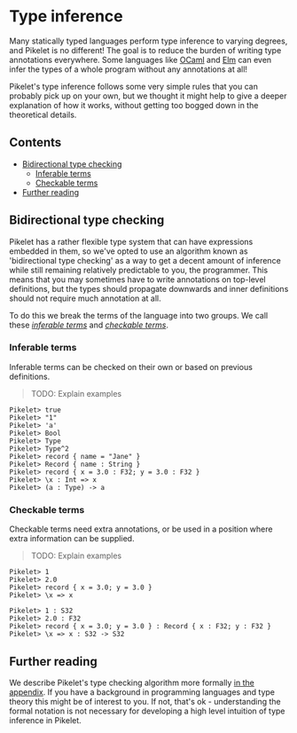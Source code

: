 # Type inference

Many statically typed languages perform type inference to varying degrees, and
Pikelet is no different! The goal is to reduce the burden of writing type
annotations everywhere. Some languages like [OCaml](https://ocaml.org/) and
[Elm](http://elm-lang.org/) can even infer the types of a whole program without
any annotations at all!

Pikelet's type inference follows some very simple rules that you can probably
pick up on your own, but we thought it might help to give a deeper explanation
of how it works, without getting too bogged down in the theoretical details.

## Contents

- [Bidirectional type checking](#bidirectional-typechecking)
    - [Inferable terms](#inferable-terms)
    - [Checkable terms](#checkable-terms)
- [Further reading](#further-reading)

## Bidirectional type checking

Pikelet has a rather flexible type system that can have expressions embedded in
them, so we've opted to use an algorithm known as 'bidirectional type checking'
as a way to get a decent amount of inference while still remaining relatively
predictable to you, the programmer. This means that you may sometimes have to
write annotations on top-level definitions, but the types should propagate
downwards and inner definitions should not require much annotation at all.

To do this we break the terms of the language into two groups. We call these
[_inferable terms_](#inferable-terms) and [_checkable terms_](#checkable-terms).

### Inferable terms

Inferable terms can be checked on their own or based on previous definitions.

> TODO: Explain examples

```pikelet-repl
Pikelet> true
Pikelet> "1"
Pikelet> 'a'
Pikelet> Bool
Pikelet> Type
Pikelet> Type^2
Pikelet> record { name = "Jane" }
Pikelet> Record { name : String }
Pikelet> record { x = 3.0 : F32; y = 3.0 : F32 }
Pikelet> \x : Int => x
Pikelet> (a : Type) -> a
```

### Checkable terms

Checkable terms need extra annotations, or be used in a position where extra
information can be supplied.

> TODO: Explain examples

```pikelet-repl
Pikelet> 1
Pikelet> 2.0
Pikelet> record { x = 3.0; y = 3.0 }
Pikelet> \x => x
```

```pikelet-repl
Pikelet> 1 : S32
Pikelet> 2.0 : F32
Pikelet> record { x = 3.0; y = 3.0 } : Record { x : F32; y : F32 }
Pikelet> \x => x : S32 -> S32
```

## Further reading

We describe Pikelet's type checking algorithm more formally
[in the appendix](./appendix/theory). If you have a background in programming
languages and type theory this might be of interest to you. If not, that's
ok - understanding the formal notation is not necessary for developing a high
level intuition of type inference in Pikelet.
